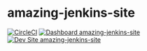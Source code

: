 # amazing-jenkins-site

[![CircleCI](https://circleci.com/gh/sukottokun/amazing-jenkins-site.svg?style=shield)](https://circleci.com/gh/sukottokun/amazing-jenkins-site)
[![Dashboard amazing-jenkins-site](https://img.shields.io/badge/dashboard-amazing_jenkins_site-yellow.svg)](https://dashboard.pantheon.io/sites/6473cb51-043e-4c7f-8360-4faf755dac98#dev/code)
[![Dev Site amazing-jenkins-site](https://img.shields.io/badge/site-amazing_jenkins_site-blue.svg)](http://dev-amazing-jenkins-site.pantheonsite.io/)